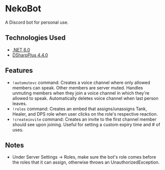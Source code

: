 # NekoBot

A Discord bot for personal use.

## Technologies Used

- [.NET 6.0](https://dotnet.microsoft.com/download/dotnet/6.0)
- [DSharpPlus 4.4.0](https://dsharpplus.github.io/DSharpPlus/)

## Features

- `!automutevc` command: Creates a voice channel where only allowed members can speak. Other members are server muted. Handles unmuting members when they join a voice channel in which they're allowed to speak. Automatically deletes voice channel when last person leaves. 
- `!roles` command: Creates an embed that assigns/unassigns Tank, Healer, and DPS role when user clicks on the role's respective reaction.
- `!createinvite` command: Creates an invite to the first channel member should see upon joining. Useful for setting a custom expiry time and # of uses.

## Notes

- Under Server Settings -> Roles, make sure the bot's role comes before the roles that it can assign, otherwise throws an UnauthorizedException.